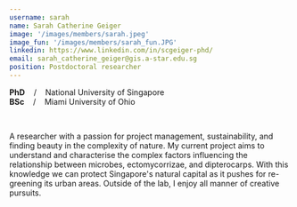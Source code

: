 ```yaml
---
username: sarah
name: Sarah Catherine Geiger
image: '/images/members/sarah.jpeg'
image_fun: '/images/members/sarah_fun.JPG'
linkedin: https://www.linkedin.com/in/scgeiger-phd/
email: sarah_catherine_geiger@gis.a-star.edu.sg
position: Postdoctoral researcher
---
```


**PhD** &nbsp;&nbsp; / &nbsp;&nbsp; National University of Singapore<br>
**BSc** &nbsp;&nbsp; / &nbsp;&nbsp; Miami University of Ohio

<br/>

A researcher with a passion for project management, sustainability, and finding beauty in the complexity of nature. My current project aims to understand and characterise the complex factors influencing the relationship between microbes, ectomycorrizae, and dipterocarps. With this knowledge we can protect Singapore's natural capital as it pushes for re-greening its urban areas. Outside of the lab, I enjoy all manner of creative pursuits. 
